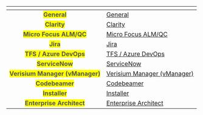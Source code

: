 <table data-view="cards" data-full-width="false">
  <thead>
    <tr>
      <th align="center" data-card-cover></th>
      <th data-hidden data-card-target data-type="content-ref"></th>
    </tr>
  </thead>
  <tbody>
    <tr>
      <td align="center"><mark style="color:#555555"><strong>General</strong></mark></td>
      <td><a href="faqs/general-faqs.md">General</a></td>
    </tr>
    <tr>
      <td align="center"><mark style="color:#555555"><strong>Clarity</strong></mark></td>
      <td><a href="faqs/clarity-faqs.md">Clarity</a></td>
    </tr>
    <tr>
      <td align="center"><mark style="color:#555555"><strong>Micro Focus ALM/QC</strong></mark></td>
      <td><a href="faqs/micro-focus-faqs.md">Micro Focus ALM/QC</a></td>
    </tr>
    <tr>
      <td align="center"><mark style="color:#555555"><strong>Jira</strong></mark></td>
      <td><a href="faqs/jira-faqs.md">Jira</a></td>
    </tr>
    <tr>
      <td align="center"><mark style="color:#555555"><strong>TFS / Azure DevOps</strong></mark></td>
      <td><a href="faqs/tfs-faqs.md">TFS / Azure DevOps</a></td>
    </tr>
    <tr>
      <td align="center"><mark style="color:#555555"><strong>ServiceNow</strong></mark></td>
      <td><a href="faqs/servicenow-faqs.md">ServiceNow</a></td>
    </tr>
    <tr>
      <td align="center"><mark style="color:#555555"><strong>Verisium Manager (vManager)</strong></mark></td>
      <td><a href="faqs/vmanager-faqs.md">Verisium Manager (vManager)</a></td>
    </tr>
    <tr>
      <td align="center"><mark style="color:#555555"><strong>Codebeamer</strong></mark></td>
      <td><a href="faqs/codebeamer-faqs.md">Codebeamer</a></td>
    </tr>
    <tr>
      <td align="center"><mark style="color:#555555"><strong>Installer</strong></mark></td>
      <td><a href="faqs/installer-faqs.md">Installer</a></td>
    </tr>
    <tr>
      <td align="center"><mark style="color:#555555"><strong>Enterprise Architect</strong></mark></td>
      <td><a href="faqs/enterprise-architect-faqs.md">Enterprise Architect</a></td>
    </tr>
  </tbody>
</table>
